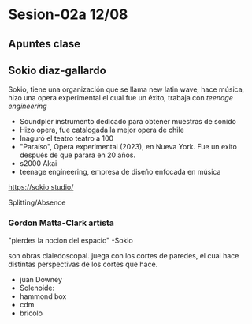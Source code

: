 # Sesion-02a 12/08
## Apuntes clase

## Sokio diaz-gallardo

Sokio, tiene una organización que se llama new latin wave, hace música, hizo una opera experimental el cual fue un éxito, trabaja con *teenage engineering*

* Soundpler  instrumento dedicado para obtener muestras de sonido 
* Hizo opera, fue catalogada la mejor opera de chile
* Inaguró el teatro teatro a 100
* "Paraíso", Opera experimental (2023), en Nueva York. Fue un exito después de que parara en 20 años.
* s2000 Akai
* teenage engineering, empresa de diseño enfocada en música

<https://sokio.studio/>

Splitting/Absence 

### Gordon Matta-Clark artista 

"pierdes la nocion del espacio" -Sokio

son obras claiedoscopal. juega con los cortes de paredes, el cual hace distintas perspectivas de los cortes que hace.

* juan Downey
* Solenoide: 
* hammond box
* cdm
* bricolo
